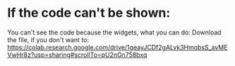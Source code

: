 # If the code can't be shown:
You can't see the code because the widgets, what you can do: Download the file, if you don't want to: https://colab.research.google.com/drive/1geayJCDf2gALvk3HmobsS_avMEVwHr8z?usp=sharing#scrollTo=pU2nGn758bxq
